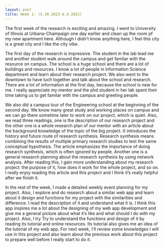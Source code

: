 ```yaml
---
layout: post
title: Week 1: (5.30.2023-6.4.2023)
---
```

The first week of the research is exciting and amazing. I went to University of Illinois at Urbana-Champaign one day earlier and clean up the room pf my new apartment here. Although I didn't know anything here, I feel this city is a great city and I like the city vibe. 

The first day of the research is impressive. The student in the lab lead me and another student walk around the campus and get familar with the resource on campus. The school is a huge school and there are a lot of buildings and resources. I know a lot of people in Information Science department and learn about their research project. We also went to the downtown to have luch together and talk about the school and research. There are a lot of information at the first day, because the school is new for me. I really appreciate my mentor and the phd student in her lab spent their time taking us to get familar with the campus and greeting people. 

We also did a campus tour of the Engineering school at the beginning of the second day. We know many great study and working places on campus and we can go there sometime later to work on our project, which is quiet. Also, we read three readings, one is the description of our research project and the other one is a whole research plan of our mentor with an article about the background knowledge of the topic of the big project. It introduces the history and future route of research synthesis. Research synthesis means combining the results of multiple primary research studies to test the same conceptual hypothesis. The article emphasizes the importance of doing research synthesis, which is often ignored by people. Another one is a general research planning about the research synthesis by using network analysis. After reading this, I gain more understanding about my research project: the purpose of it, how does it work for the whole project, and so on. I really enjoy reading this article and this project and I think it’s really helpful after we finish it. 
  
In the rest of the week, I made a detailed weekly event planning for my project. Also, I explore and do research about a similar web app and learn about it design and functions for my project with the similarities and difference. I read the description of it and understand what it is. I think this app inspires me a lot about the designing of my web app development and give me a general picture about what it’s like and what should I do with my project. Also, I try Try to understand the functions and design of it by reading its tutorial and online resources. Its tutorial also gives me an idea of the tutorial of my web app. For next week, I'll review some knowledges I will use in this project and also learn about the previous work about this project to prepare well before I really start to do it.
  





